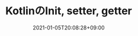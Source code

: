 ---
title: "KotlinのInit, setter, getter"
date: 2021-01-05T20:08:28+09:00
Description: ""
Tags: []
Categories: []
DisableComments: false
---